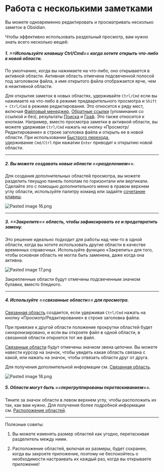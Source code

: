 # Работа с несколькими заметками

Вы можете одновременно редактировать и просматривать несколько заметок в Obsidian.

Чтобы эффективно использовать раздельный просмотр, вам нужно знать всего несколько вещей:

##### 1. ==Используйте клавишу Ctrl/Cmd== когда хотите открыть что-либо в новой области.

По умолчанию, когда вы нажимаете на что-либо, оно открывается в активной области. Активная область отмечена подсвеченной полосой под заголовком файла, а имя открытого файла отображается ярче, чем в неактивной области.

Для открытия заметок в новых областях, удерживайте `Ctrl/Cmd` если вы нажимаете на что-либо в режиме предварительного просмотра и `Shift + Ctrl/Cmd` в режиме редактирования. Это относится к ряду мест, включая [Файловый менеджер](https://publish.obsidian.md/help-ru/%D0%9F%D0%BB%D0%B0%D0%B3%D0%B8%D0%BD%D1%8B/%D0%A4%D0%B0%D0%B9%D0%BB%D0%BE%D0%B2%D1%8B%D0%B9+%D0%BC%D0%B5%D0%BD%D0%B5%D0%B4%D0%B6%D0%B5%D1%80), [Обратные ссылки](https://publish.obsidian.md/help-ru/%D0%9F%D0%BB%D0%B0%D0%B3%D0%B8%D0%BD%D1%8B/%D0%9E%D0%B1%D1%80%D0%B0%D1%82%D0%BD%D1%8B%D0%B5+%D1%81%D1%81%D1%8B%D0%BB%D0%BA%D0%B8) (упоминания со ссылкой и без), результаты [Поиска](https://publish.obsidian.md/help-ru/%D0%9F%D0%BB%D0%B0%D0%B3%D0%B8%D0%BD%D1%8B/%D0%9F%D0%BE%D0%B8%D1%81%D0%BA) и [Граф](https://publish.obsidian.md/help-ru/%D0%9F%D0%BB%D0%B0%D0%B3%D0%B8%D0%BD%D1%8B/%D0%93%D1%80%D0%B0%D1%84). Это также относится к кнопкам. Например, вместо просмотра заметки в активной области, вы можете удерживая `Ctrl/Cmd` нажать на кнопку «Просмотр/Редактирование» в строке заголовка файла и открыть ее в новой области. При использовании [Быстрого перехода](https://publish.obsidian.md/help-ru/%D0%9F%D0%BB%D0%B0%D0%B3%D0%B8%D0%BD%D1%8B/%D0%91%D1%8B%D1%81%D1%82%D1%80%D1%8B%D0%B9+%D0%BF%D0%B5%D1%80%D0%B5%D1%85%D0%BE%D0%B4), удерживание `Cmd/Ctrl` при нажатии `Enter` приводит к открытию новой области.

---

##### 2. Вы можете создавать новые области ==разделением==.

Для создания дополнительных областей просмотра, вы можете разделить текущую панель пополам по горизонтали или вертикали. Сделайте это с помощью дополнительного меню в правом верхнем углу области, используйте палитру команд или задайте [сочетание клавиш](https://publish.obsidian.md/help-ru/%D0%A0%D1%83%D0%BA%D0%BE%D0%B2%D0%BE%D0%B4%D1%81%D1%82%D0%B2%D0%B0/%D0%A1%D0%BE%D1%87%D0%B5%D1%82%D0%B0%D0%BD%D0%B8%D1%8F+%D0%BA%D0%BB%D0%B0%D0%B2%D0%B8%D1%88).

![Pasted image 16.png](https://publish-01.obsidian.md/access/bc4593b90e25e8dceb51856a653266e5/%D0%92%D0%BB%D0%BE%D0%B6%D0%B5%D0%BD%D0%B8%D1%8F/Pasted%20image%2016.png)

---

##### 3. ==Закрепите== область, чтобы зафиксировать ее и предотвратить замену.

Это решение идеально подходит для работы над чем-то в одной области, когда вы хотите использовать другие области в качестве временных справочных. Используйте функцию «Закрепить» для того, чтобы основная область не могла быть заменена, даже когда она активна.

![Pasted image 17.png](https://publish-01.obsidian.md/access/bc4593b90e25e8dceb51856a653266e5/%D0%92%D0%BB%D0%BE%D0%B6%D0%B5%D0%BD%D0%B8%D1%8F/Pasted%20image%2017.png)

Закрепленные области будут отмечены подсвеченным значком булавки, вместо бледного.

---

##### 4. Используйте ==связанные области== для просмотра.

[Связанная область](https://publish.obsidian.md/help-ru/%D0%9E%D0%B1%D0%BB%D0%B0%D1%81%D1%82%D0%B8/%D0%A1%D0%B2%D1%8F%D0%B7%D0%B0%D0%BD%D0%BD%D0%B0%D1%8F+%D0%BE%D0%B1%D0%BB%D0%B0%D1%81%D1%82%D1%8C) создается, если удерживая `Ctrl/Cmd` нажать на кнопку «Просмотр/Редактирование» в строке заголовка файла.

При привязке к другой области положение прокрутки областей будет синхронизировано, и если вы откроете файл в одной области, в связанной области откроется тот же файл.

[Связанные области](https://publish.obsidian.md/help-ru/%D0%9E%D0%B1%D0%BB%D0%B0%D1%81%D1%82%D0%B8/%D0%A1%D0%B2%D1%8F%D0%B7%D0%B0%D0%BD%D0%BD%D0%B0%D1%8F+%D0%BE%D0%B1%D0%BB%D0%B0%D1%81%D1%82%D1%8C) будут отмечены значком звена цепочки. Вы можете навести курсор на значок, чтобы увидеть какая область связана с какой, или нажать на значок, чтобы отвязать области друг от друга.

Для получения дополнительной информации см. [Связанная область](https://publish.obsidian.md/help-ru/%D0%9E%D0%B1%D0%BB%D0%B0%D1%81%D1%82%D0%B8/%D0%A1%D0%B2%D1%8F%D0%B7%D0%B0%D0%BD%D0%BD%D0%B0%D1%8F+%D0%BE%D0%B1%D0%BB%D0%B0%D1%81%D1%82%D1%8C).

![Pasted image 18.png](https://publish-01.obsidian.md/access/bc4593b90e25e8dceb51856a653266e5/%D0%92%D0%BB%D0%BE%D0%B6%D0%B5%D0%BD%D0%B8%D1%8F/Pasted%20image%2018.png)

##### 5. Области могут быть ==перегруппированы перетаскиванием==.

Тяните за значок области в левом верхнем углу, чтобы расположить их так, как вам нужно. Для получения более подробной информации см. [Расположение областей](https://publish.obsidian.md/help-ru/%D0%9E%D0%B1%D0%BB%D0%B0%D1%81%D1%82%D0%B8/%D0%A0%D0%B0%D1%81%D0%BF%D0%BE%D0%BB%D0%BE%D0%B6%D0%B5%D0%BD%D0%B8%D0%B5+%D0%BE%D0%B1%D0%BB%D0%B0%D1%81%D1%82%D0%B5%D0%B9).

---

Полезные советы:

1. Вы можете изменять размер областей как угодно, перетаскивая разделитель между ними.
    
2. Расположение областей, включая их размеры, будет сохранен, когда вы закроете приложение, поэтому не беспокойтесь о необходимости настраивать их каждый раз, когда вы открываете приложение!